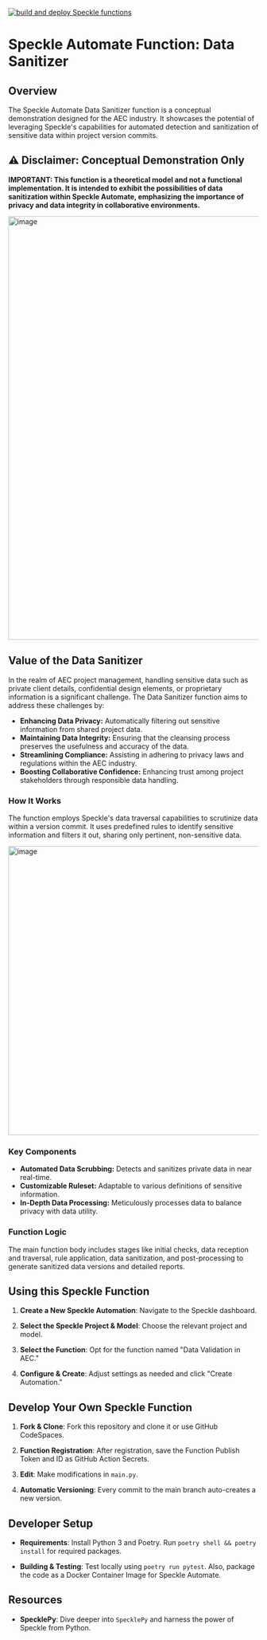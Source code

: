 [![build and deploy Speckle functions](https://github.com/specklesystems/speckle_automate-data_sanitizer_demo/actions/workflows/main.yml/badge.svg)](https://github.com/specklesystems/speckle_automate-data_sanitizer_demo/actions/workflows/main.yml)

# Speckle Automate Function: Data Sanitizer

## Overview
The Speckle Automate Data Sanitizer function is a conceptual demonstration designed for the AEC industry. It showcases the potential of leveraging Speckle's capabilities for automated detection and sanitization of sensitive data within project version commits.

## ⚠️ Disclaimer: Conceptual Demonstration Only
**IMPORTANT: This function is a theoretical model and not a functional implementation. It is intended to exhibit the possibilities of data sanitization within Speckle Automate, emphasizing the importance of privacy and data integrity in collaborative environments.**

<img width="850" alt="image" src="https://github.com/specklesystems/speckle_automate-data_sanitizer_demo/assets/760691/e1bb3aea-66f6-45f2-b938-8eb7c7a9765e">

## Value of the Data Sanitizer
In the realm of AEC project management, handling sensitive data such as private client details, confidential design elements, or proprietary information is a significant challenge. The Data Sanitizer function aims to address these challenges by:
- **Enhancing Data Privacy:** Automatically filtering out sensitive information from shared project data.
- **Maintaining Data Integrity:** Ensuring that the cleansing process preserves the usefulness and accuracy of the data.
- **Streamlining Compliance:** Assisting in adhering to privacy laws and regulations within the AEC industry.
- **Boosting Collaborative Confidence:** Enhancing trust among project stakeholders through responsible data handling.

### How It Works
The function employs Speckle's data traversal capabilities to scrutinize data within a version commit. It uses predefined rules to identify sensitive information and filters it out, sharing only pertinent, non-sensitive data.

<img width="580" alt="image" src="https://github.com/specklesystems/speckle_automate-data_sanitizer_demo/assets/760691/42b3ce4f-4fd7-4f34-97ed-81c17273ddd0">

### Key Components
- **Automated Data Scrubbing:** Detects and sanitizes private data in near real-time.
- **Customizable Ruleset:** Adaptable to various definitions of sensitive information.
- **In-Depth Data Processing:** Meticulously processes data to balance privacy with data utility.

### Function Logic
The main function body includes stages like initial checks, data reception and traversal, rule application, data sanitization, and post-processing to generate sanitized data versions and detailed reports.



## Using this Speckle Function

1. **Create a New Speckle Automation**: Navigate to the Speckle dashboard.

2. **Select the Speckle Project & Model**: Choose the relevant project and model.

3. **Select the Function**: Opt for the function named "Data Validation in AEC."

4. **Configure & Create**: Adjust settings as needed and click "Create Automation."

## Develop Your Own Speckle Function

1. **Fork & Clone**: Fork this repository and clone it or use GitHub CodeSpaces.

2. **Function Registration**: After registration, save the Function Publish Token and ID as GitHub Action Secrets.

3. **Edit**: Make modifications in `main.py`.

4. **Automatic Versioning**: Every commit to the main branch auto-creates a new version.

## Developer Setup

- **Requirements**: Install Python 3 and Poetry. Run `poetry shell && poetry install` for required packages.

- **Building & Testing**: Test locally using `poetry run pytest`. Also, package the code as a Docker Container Image for
  Speckle Automate.

## Resources

- **SpecklePy**: Dive deeper into `SpecklePy` and harness the power of Speckle from Python.
